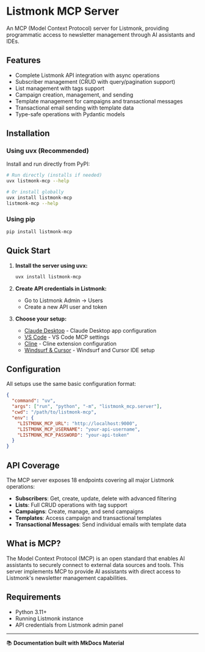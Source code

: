 # Listmonk MCP Server

An MCP (Model Context Protocol) server for Listmonk, providing programmatic access to newsletter management through AI assistants and IDEs.

## Features

- Complete Listmonk API integration with async operations
- Subscriber management (CRUD with query/pagination support)
- List management with tags support
- Campaign creation, management, and sending
- Template management for campaigns and transactional messages
- Transactional email sending with template data
- Type-safe operations with Pydantic models

## Installation

### Using uvx (Recommended)

Install and run directly from PyPI:

```bash
# Run directly (installs if needed)
uvx listmonk-mcp --help

# Or install globally
uvx install listmonk-mcp
listmonk-mcp --help
```

### Using pip

```bash
pip install listmonk-mcp
```

## Quick Start

1. **Install the server using uvx:**
   ```bash
   uvx install listmonk-mcp
   ```

2. **Create API credentials in Listmonk:**
   - Go to Listmonk Admin → Users
   - Create a new API user and token

3. **Choose your setup:**
   - [Claude Desktop](./claude-desktop.md) - Claude Desktop app configuration
   - [VS Code](./vscode.md) - VS Code MCP settings  
   - [Cline](./cline.md) - Cline extension configuration
   - [Windsurf & Cursor](./windsurf-cursor.md) - Windsurf and Cursor IDE setup

## Configuration

All setups use the same basic configuration format:

```json
{
  "command": "uv",
  "args": ["run", "python", "-m", "listmonk_mcp.server"],
  "cwd": "/path/to/listmonk-mcp",
  "env": {
    "LISTMONK_MCP_URL": "http://localhost:9000",
    "LISTMONK_MCP_USERNAME": "your-api-username", 
    "LISTMONK_MCP_PASSWORD": "your-api-token"
  }
}
```

## API Coverage

The MCP server exposes 18 endpoints covering all major Listmonk operations:

- **Subscribers**: Get, create, update, delete with advanced filtering
- **Lists**: Full CRUD operations with tag support
- **Campaigns**: Create, manage, and send campaigns
- **Templates**: Access campaign and transactional templates
- **Transactional Messages**: Send individual emails with template data

## What is MCP?

The Model Context Protocol (MCP) is an open standard that enables AI assistants to securely connect to external data sources and tools. This server implements MCP to provide AI assistants with direct access to Listmonk's newsletter management capabilities.

## Requirements

- Python 3.11+
- Running Listmonk instance
- API credentials from Listmonk admin panel

---

📚 **Documentation built with MkDocs Material**